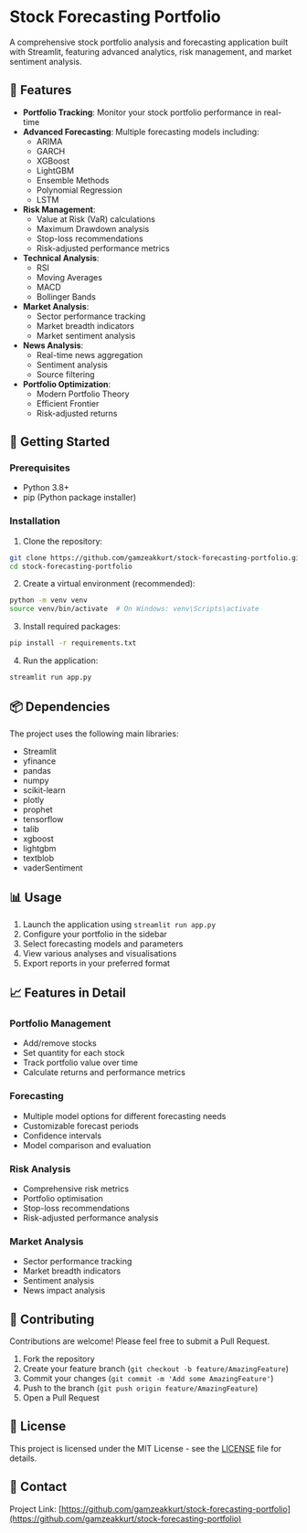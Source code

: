 # Stock Forecasting Portfolio

A comprehensive stock portfolio analysis and forecasting application built with Streamlit, featuring advanced analytics, risk management, and market sentiment analysis.

## 🌟 Features

- **Portfolio Tracking**: Monitor your stock portfolio performance in real-time
- **Advanced Forecasting**: Multiple forecasting models including:
  - ARIMA
  - GARCH
  - XGBoost
  - LightGBM
  - Ensemble Methods
  - Polynomial Regression
  - LSTM
- **Risk Management**:
  - Value at Risk (VaR) calculations
  - Maximum Drawdown analysis
  - Stop-loss recommendations
  - Risk-adjusted performance metrics
- **Technical Analysis**:
  - RSI
  - Moving Averages
  - MACD
  - Bollinger Bands
- **Market Analysis**:
  - Sector performance tracking
  - Market breadth indicators
  - Market sentiment analysis
- **News Analysis**:
  - Real-time news aggregation
  - Sentiment analysis
  - Source filtering
- **Portfolio Optimization**:
  - Modern Portfolio Theory
  - Efficient Frontier
  - Risk-adjusted returns

## 🚀 Getting Started

### Prerequisites

- Python 3.8+
- pip (Python package installer)

### Installation

1. Clone the repository:
```bash
git clone https://github.com/gamzeakkurt/stock-forecasting-portfolio.git
cd stock-forecasting-portfolio
```

2. Create a virtual environment (recommended):
```bash
python -m venv venv
source venv/bin/activate  # On Windows: venv\Scripts\activate
```

3. Install required packages:
```bash
pip install -r requirements.txt
```

4. Run the application:
```bash
streamlit run app.py
```

## 📦 Dependencies

The project uses the following main libraries:
- Streamlit
- yfinance
- pandas
- numpy
- scikit-learn
- plotly
- prophet
- tensorflow
- talib
- xgboost
- lightgbm
- textblob
- vaderSentiment

## 📊 Usage

1. Launch the application using `streamlit run app.py`
2. Configure your portfolio in the sidebar
3. Select forecasting models and parameters
4. View various analyses and visualisations
5. Export reports in your preferred format

## 📈 Features in Detail

### Portfolio Management
- Add/remove stocks
- Set quantity for each stock
- Track portfolio value over time
- Calculate returns and performance metrics

### Forecasting
- Multiple model options for different forecasting needs
- Customizable forecast periods
- Confidence intervals
- Model comparison and evaluation

### Risk Analysis
- Comprehensive risk metrics
- Portfolio optimisation
- Stop-loss recommendations
- Risk-adjusted performance analysis

### Market Analysis
- Sector performance tracking
- Market breadth indicators
- Sentiment analysis
- News impact analysis

## 🤝 Contributing

Contributions are welcome! Please feel free to submit a Pull Request.

1. Fork the repository
2. Create your feature branch (`git checkout -b feature/AmazingFeature`)
3. Commit your changes (`git commit -m 'Add some AmazingFeature'`)
4. Push to the branch (`git push origin feature/AmazingFeature`)
5. Open a Pull Request

## 📝 License

This project is licensed under the MIT License - see the [LICENSE](LICENSE) file for details.



## 📧 Contact



Project Link: [https://github.com/gamzeakkurt/stock-forecasting-portfolio](https://github.com/gamzeakkurt/stock-forecasting-portfolio)
